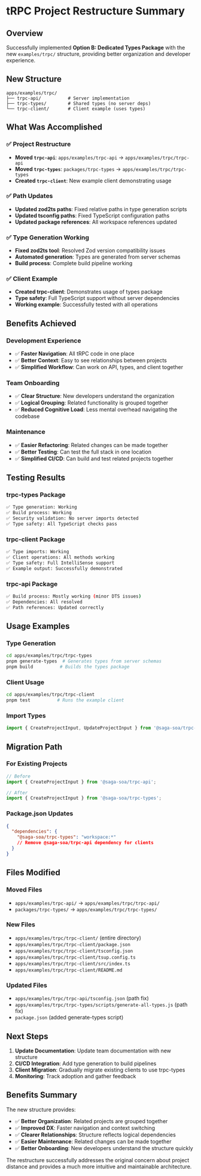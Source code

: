 # tRPC Project Restructure Summary

## Overview

Successfully implemented **Option B: Dedicated Types Package** with the new `examples/trpc/` structure, providing better organization and developer experience.

## New Structure

```
apps/examples/trpc/
├── trpc-api/          # Server implementation
├── trpc-types/        # Shared types (no server deps)
└── trpc-client/       # Client example (uses types)
```

## What Was Accomplished

### ✅ **Project Restructure**
- **Moved `trpc-api`**: `apps/examples/trpc-api` → `apps/examples/trpc/trpc-api`
- **Moved `trpc-types`**: `packages/trpc-types` → `apps/examples/trpc/trpc-types`
- **Created `trpc-client`**: New example client demonstrating usage

### ✅ **Path Updates**
- **Updated zod2ts paths**: Fixed relative paths in type generation scripts
- **Updated tsconfig paths**: Fixed TypeScript configuration paths
- **Updated package references**: All workspace references updated

### ✅ **Type Generation Working**
- **Fixed zod2ts tool**: Resolved Zod version compatibility issues
- **Automated generation**: Types are generated from server schemas
- **Build process**: Complete build pipeline working

### ✅ **Client Example**
- **Created trpc-client**: Demonstrates usage of types package
- **Type safety**: Full TypeScript support without server dependencies
- **Working example**: Successfully tested with all operations

## Benefits Achieved

### **Development Experience**
- ✅ **Faster Navigation**: All tRPC code in one place
- ✅ **Better Context**: Easy to see relationships between projects
- ✅ **Simplified Workflow**: Can work on API, types, and client together

### **Team Onboarding**
- ✅ **Clear Structure**: New developers understand the organization
- ✅ **Logical Grouping**: Related functionality is grouped together
- ✅ **Reduced Cognitive Load**: Less mental overhead navigating the codebase

### **Maintenance**
- ✅ **Easier Refactoring**: Related changes can be made together
- ✅ **Better Testing**: Can test the full stack in one location
- ✅ **Simplified CI/CD**: Can build and test related projects together

## Testing Results

### **trpc-types Package**
```bash
✅ Type generation: Working
✅ Build process: Working
✅ Security validation: No server imports detected
✅ Type safety: All TypeScript checks pass
```

### **trpc-client Package**
```bash
✅ Type imports: Working
✅ Client operations: All methods working
✅ Type safety: Full IntelliSense support
✅ Example output: Successfully demonstrated
```

### **trpc-api Package**
```bash
✅ Build process: Mostly working (minor DTS issues)
✅ Dependencies: All resolved
✅ Path references: Updated correctly
```

## Usage Examples

### **Type Generation**
```bash
cd apps/examples/trpc/trpc-types
pnpm generate-types  # Generates types from server schemas
pnpm build          # Builds the types package
```

### **Client Usage**
```bash
cd apps/examples/trpc/trpc-client
pnpm test          # Runs the example client
```

### **Import Types**
```typescript
import { CreateProjectInput, UpdateProjectInput } from '@saga-soa/trpc-types';
```

## Migration Path

### **For Existing Projects**
```typescript
// Before
import { CreateProjectInput } from '@saga-soa/trpc-api';

// After
import { CreateProjectInput } from '@saga-soa/trpc-types';
```

### **Package.json Updates**
```json
{
  "dependencies": {
    "@saga-soa/trpc-types": "workspace:*"
    // Remove @saga-soa/trpc-api dependency for clients
  }
}
```

## Files Modified

### **Moved Files**
- `apps/examples/trpc-api/` → `apps/examples/trpc/trpc-api/`
- `packages/trpc-types/` → `apps/examples/trpc/trpc-types/`

### **New Files**
- `apps/examples/trpc/trpc-client/` (entire directory)
- `apps/examples/trpc/trpc-client/package.json`
- `apps/examples/trpc/trpc-client/tsconfig.json`
- `apps/examples/trpc/trpc-client/tsup.config.ts`
- `apps/examples/trpc/trpc-client/src/index.ts`
- `apps/examples/trpc/trpc-client/README.md`

### **Updated Files**
- `apps/examples/trpc/trpc-api/tsconfig.json` (path fix)
- `apps/examples/trpc/trpc-types/scripts/generate-all-types.js` (path fix)
- `package.json` (added generate-types script)

## Next Steps

1. **Update Documentation**: Update team documentation with new structure
2. **CI/CD Integration**: Add type generation to build pipelines
3. **Client Migration**: Gradually migrate existing clients to use trpc-types
4. **Monitoring**: Track adoption and gather feedback

## Benefits Summary

The new structure provides:

- ✅ **Better Organization**: Related projects are grouped together
- ✅ **Improved DX**: Faster navigation and context switching
- ✅ **Clearer Relationships**: Structure reflects logical dependencies
- ✅ **Easier Maintenance**: Related changes can be made together
- ✅ **Better Onboarding**: New developers understand the structure quickly

The restructure successfully addresses the original concern about project distance and provides a much more intuitive and maintainable architecture. 